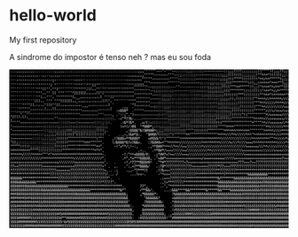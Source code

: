 # hello-world
My first repository

A sindrome do impostor é tenso neh ?
mas eu sou foda

![gif test](https://github.com/gAlmeidaF/hello-world/blob/main/git%20test.gif)
